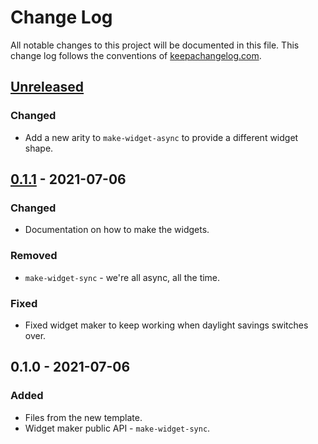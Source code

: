 # Change Log
All notable changes to this project will be documented in this file. This change log follows the conventions of [keepachangelog.com](http://keepachangelog.com/).

## [Unreleased]
### Changed
- Add a new arity to `make-widget-async` to provide a different widget shape.

## [0.1.1] - 2021-07-06
### Changed
- Documentation on how to make the widgets.

### Removed
- `make-widget-sync` - we're all async, all the time.

### Fixed
- Fixed widget maker to keep working when daylight savings switches over.

## 0.1.0 - 2021-07-06
### Added
- Files from the new template.
- Widget maker public API - `make-widget-sync`.

[Unreleased]: https://github.com/your-name/aula/compare/0.1.1...HEAD
[0.1.1]: https://github.com/your-name/aula/compare/0.1.0...0.1.1
